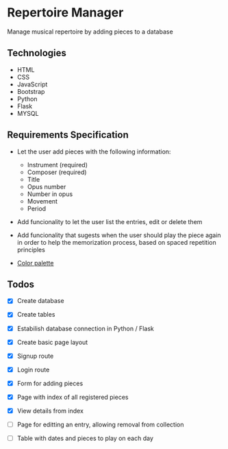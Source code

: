 # Repertoire Manager
Manage musical repertoire by adding pieces to a database

## Technologies

- HTML
- CSS
- JavaScript
- Bootstrap
- Python
- Flask
- MYSQL

## Requirements Specification

- Let the user add pieces with the following information:
    
    - Instrument (required)
    - Composer (required)
    - Title 
    - Opus number
    - Number in opus
    - Movement
    - Period

- Add funcionality to let the user list the entries, edit or delete them
- Add funcionality that sugests when the user should play the piece again in order to help the memorization process, based on spaced repetition principles
- [Color palette](https://coolors.co/1b264f-274690-576ca8-302b27-f5f3f5)

## Todos
- [x] Create database
- [x] Create tables
- [x] Estabilish database connection in Python / Flask
- [x] Create basic page layout
- [x] Signup route
- [x] Login route
- [x] Form for adding pieces
- [x] Page with index of all registered pieces
- [x] View details from index
- [ ] Page for editting an entry, allowing removal from collection
- [ ] Table with dates and pieces to play on each day





